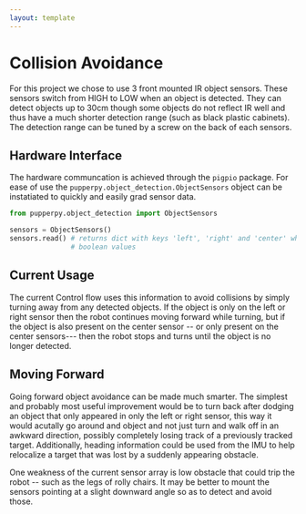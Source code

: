 ```yaml
---
layout: template
---
```

# Collision Avoidance
For this project we chose to use 3 front mounted IR object sensors. These sensors switch from HIGH to LOW when an object is detected. They can detect objects up to 30cm though some objects do not reflect IR well and thus have a much shorter detection range (such as black plastic cabinets). The detection range can be tuned by a screw on the back of each sensors. 

## Hardware Interface
The hardware communcation is achieved through the `pigpio` package. For ease of use the `pupperpy.object_detection.ObjectSensors` object can be instatiated to quickly and easily grad sensor data.
```python
from pupperpy.object_detection import ObjectSensors

sensors = ObjectSensors()
sensors.read() # returns dict with keys 'left', 'right' and 'center' which have
               # boolean values
```

## Current Usage
The current Control flow uses this information to avoid collisions by simply turning away from any detected objects. If the object is only on the left or right sensor then the robot continues moving forward while turning, but if the object is also present on the center sensor -- or only present on the center sensors--- then the robot stops and turns until the object is no longer detected. 

## Moving Forward
Going forward object avoidance can be made much smarter. The simplest and
probably most useful improvement would be to turn back after dodging an object
that only appeared in only the left or right sensor, this way it would acutally
go around and object and not just turn and walk off in an awkward direction,
possibly completely losing track of a previously tracked target. Additionally,
heading information could be used from the IMU to help relocalize a target that
was lost by a suddenly appearing obstacle.

One weakness of the current sensor array is low obstacle that could trip the
robot -- such as the legs of rolly chairs. It may be better to mount the
sensors pointing at a slight downward angle so as to detect and avoid those. 
